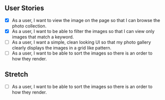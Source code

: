## User Stories

- [x] As a user, I want to view the image on the page so that I can browse the photo collection.
- [x] As a user, I want to be able to filter the images so that I can view only images that match a keyword.
- [ ] As a user, I want a simple, clean looking UI so that my photo gallery clearly displays the images in a grid like pattern.
- [ ] As a user, I want to be able to sort the images so there is an order to how they render.
## Stretch
- [ ] As a user, I want to be able to sort the images so there is an order to how they render.
